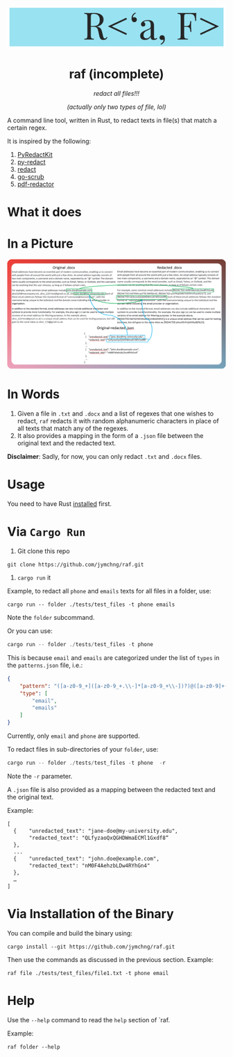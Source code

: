 <p align="center">
  <img src='./assets/logo.png'/>
</p>
<div align='center'><h1>raf (incomplete) </h1></div>
<div align='center'><i> redact all files!!!<p>(actually only two types of file, lol) </i></div>

<p>

A command line tool, written in Rust, to redact texts in file(s) that match a certain regex.

It is inspired by the following:

1. [PyRedactKit](https://github.com/brootware/PyRedactKit)
2. [py-redact](https://github.com/datumbrain/py-redact)
3. [redact](https://github.com/wils0ns/redact)
4. [go-scrub](https://github.com/ssrathi/go-scrub)
5. [pdf-redactor](https://github.com/JoshData/pdf-redactor)

# What it does

# In a Picture
![](./assets/redact_docx.png)

# In Words
1. Given a file in `.txt` and `.docx` and a list of regexes that one wishes to redact, `raf` redacts it with random alphanumeric characters in place of all texts that match any of the regexes.
2. It also provides a mapping in the form of a `.json` file between the original text and the redacted text.

**Disclaimer**:
Sadly, for now, you can only redact `.txt` and `.docx` files.

# Usage

You need to have Rust [installed](https://www.rust-lang.org/tools/install) first.

# Via `Cargo Run`
1. Git clone this repo

```
git clone https://github.com/jymchng/raf.git
```

1. `cargo run` it

Example, to redact all `phone` and `emails` texts for all files in a folder, use:
```
cargo run -- folder ./tests/test_files -t phone emails
```
Note the `folder` subcommand.

Or you can use:
```rust
cargo run -- folder ./tests/test_files -t phone
```
This is because `email` and `emails` are categorized under the list of `types` in the `patterns.json` file, i.e.:

```json
{
    "pattern": "([a-z0-9_+]([a-z0-9_+.\\-]*[a-z0-9_+\\-])?)@([a-z0-9]+([\\-\\.]{1}[a-z0-9]+)*\\.[a-z]{2,6})",
    "type": [
        "email",
        "emails"
    ]
}
```

Currently, only `email` and `phone` are supported.

To redact files in sub-directories of your `folder`, use:
```rust
cargo run -- folder ./tests/test_files -t phone  -r
```
Note the `-r` parameter.

A `.json` file is also provided as a mapping between the redacted text and the original text.

Example:
```
[
  {    "unredacted_text": "jane-doe@my-university.edu",
       "redacted_text": "QLfyzaoQxQGHDWmaECMl1Gxdf8“
  },
  ...
  {    "unredacted_text": "john.doe@example.com", 
       "redacted_text": "nM0F4AehzbLDw4RYhGn4" 
  },
  …
]
```

# Via Installation of the Binary

You can compile and build the binary using:
```
cargo install --git https://github.com/jymchng/raf.git
```

Then use the commands as discussed in the previous section. Example:
```
raf file ./tests/test_files/file1.txt -t phone email
```

# Help
Use the `--help` command to read the `help` section of `raf.

Example:
```
raf folder --help
```